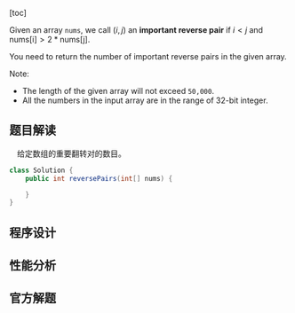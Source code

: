 [toc]

Given an array `nums`, we call $(i, j)$ an **important reverse pair** if $i < j$ and $\text{nums[i]} > 2*\text{nums[j]}$.

You need to return the number of important reverse pairs in the given array.

Note:

* The length of the given array will not exceed `50,000`.
* All the numbers in the input array are in the range of 32-bit integer.



## 题目解读

&emsp;给定数组的重要翻转对的数目。

```java
class Solution {
    public int reversePairs(int[] nums) {

    }
}
```

## 程序设计



## 性能分析



## 官方解题

